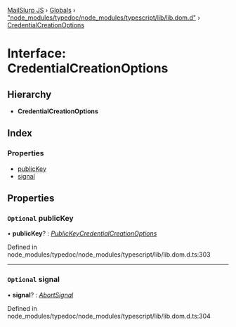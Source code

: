 [MailSlurp JS](../README.md) › [Globals](../globals.md) › ["node_modules/typedoc/node_modules/typescript/lib/lib.dom.d"](../modules/_node_modules_typedoc_node_modules_typescript_lib_lib_dom_d_.md) › [CredentialCreationOptions](_node_modules_typedoc_node_modules_typescript_lib_lib_dom_d_.credentialcreationoptions.md)

# Interface: CredentialCreationOptions

## Hierarchy

* **CredentialCreationOptions**

## Index

### Properties

* [publicKey](_node_modules_typedoc_node_modules_typescript_lib_lib_dom_d_.credentialcreationoptions.md#optional-publickey)
* [signal](_node_modules_typedoc_node_modules_typescript_lib_lib_dom_d_.credentialcreationoptions.md#optional-signal)

## Properties

### `Optional` publicKey

• **publicKey**? : *[PublicKeyCredentialCreationOptions](_node_modules_typedoc_node_modules_typescript_lib_lib_dom_d_.publickeycredentialcreationoptions.md)*

Defined in node_modules/typedoc/node_modules/typescript/lib/lib.dom.d.ts:303

___

### `Optional` signal

• **signal**? : *[AbortSignal](_node_modules_typedoc_node_modules_typescript_lib_lib_dom_d_.abortsignal.md)*

Defined in node_modules/typedoc/node_modules/typescript/lib/lib.dom.d.ts:304
